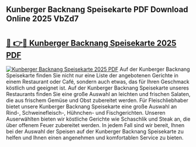 ## Kunberger Backnang Speisekarte PDF Download Online 2025 VbZd7

# <h2><a href="http://gc8aro.nevu.top/?p=Kunberger+Backnang+Speisekarte">🔗 👉🔴 Kunberger Backnang Speisekarte 2025 PDF</a></h2>

[![Kunberger Backnang Speisekarte 2025 PDF](https://i.imgur.com/dBaPXMq.png)](http://gc8aro.nevu.top/?p=Kunberger+Backnang+Speisekarte)
Auf der Kunberger Backnang Speisekarte finden Sie nicht nur eine Liste der angebotenen Gerichte in einem Restaurant oder Café, sondern auch etwas, das für Ihren Geschmack köstlich und geeignet ist. Auf der Kunberger Backnang Speisekarte unseres Restaurants finden Sie eine große Auswahl an leichten und frischen Salaten, die aus frischem Gemüse und Obst zubereitet werden. Für Fleischliebhaber bietet unsere Kunberger Backnang Speisekarte eine große Auswahl an Rind-, Schweinefleisch-, Hühnchen- und Fischgerichten. Unseren Auserwählten bieten wir köstliche Gerichte wie Schaschlik und Steak an, die über offenem Feuer zubereitet werden. In jedem Fall sind wir bereit, Ihnen bei der Auswahl der Speisen auf der Kunberger Backnang Speisekarte zu helfen und Ihnen einen angenehmen und komfortablen Service zu bieten.
